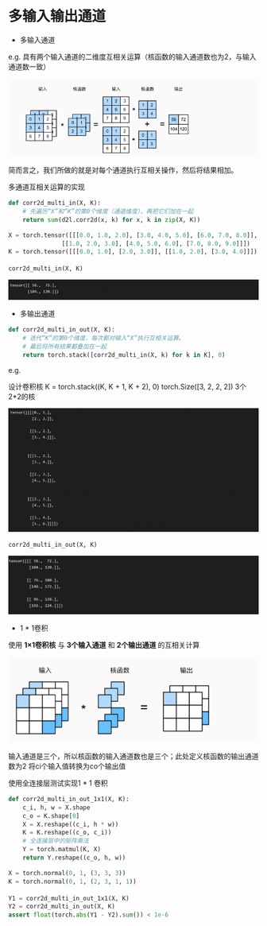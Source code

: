# 多输入输出通道

- 多输入通道

e.g. 具有两个输入通道的二维度互相关运算（核函数的输入通道数也为2，与输入通道数一致）

![简而言之，我们所做的就是对每个通道执行互相关操作，然后将结果相加。](%E5%A4%9A%E8%BE%93%E5%85%A5%E8%BE%93%E5%87%BA%E9%80%9A%E9%81%93%20f6cd37daecc14ac3b89dafb8c534218e/Untitled.png)

简而言之，我们所做的就是对每个通道执行互相关操作，然后将结果相加。

多通道互相关运算的实现

```python
def corr2d_multi_in(X, K):
    # 先遍历“X”和“K”的第0个维度（通道维度），再把它们加在一起
    return sum(d2l.corr2d(x, k) for x, k in zip(X, K))
```

```python
X = torch.tensor([[[0.0, 1.0, 2.0], [3.0, 4.0, 5.0], [6.0, 7.0, 8.0]],
               [[1.0, 2.0, 3.0], [4.0, 5.0, 6.0], [7.0, 8.0, 9.0]]])
K = torch.tensor([[[0.0, 1.0], [2.0, 3.0]], [[1.0, 2.0], [3.0, 4.0]]])

corr2d_multi_in(X, K)
```

![Untitled](%E5%A4%9A%E8%BE%93%E5%85%A5%E8%BE%93%E5%87%BA%E9%80%9A%E9%81%93%20f6cd37daecc14ac3b89dafb8c534218e/Untitled%201.png)

- 多输出通道

```python
def corr2d_multi_in_out(X, K):
    # 迭代“K”的第0个维度，每次都对输入“X”执行互相关运算。
    # 最后将所有结果都叠加在一起
    return torch.stack([corr2d_multi_in(X, k) for k in K], 0)
```

e.g. 

设计卷积核 K = torch.stack((K, K + 1, K + 2), 0)       torch.Size([3, 2, 2, 2])    3个2*2的核

![Untitled](%E5%A4%9A%E8%BE%93%E5%85%A5%E8%BE%93%E5%87%BA%E9%80%9A%E9%81%93%20f6cd37daecc14ac3b89dafb8c534218e/Untitled%202.png)

```python
corr2d_multi_in_out(X, K)
```

![Untitled](%E5%A4%9A%E8%BE%93%E5%85%A5%E8%BE%93%E5%87%BA%E9%80%9A%E9%81%93%20f6cd37daecc14ac3b89dafb8c534218e/Untitled%203.png)

- 1 * 1卷积

使用 **1×1卷积核** 与 **3个输入通道** 和 **2个输出通道** 的互相关计算

![输入通道是三个，所以核函数的输入通道数也是三个；此处定义核函数的输出通道数为2            将ci个输入值转换为co个输出值](%E5%A4%9A%E8%BE%93%E5%85%A5%E8%BE%93%E5%87%BA%E9%80%9A%E9%81%93%20f6cd37daecc14ac3b89dafb8c534218e/Untitled%204.png)

输入通道是三个，所以核函数的输入通道数也是三个；此处定义核函数的输出通道数为2            将ci个输入值转换为co个输出值

使用全连接层测试实现1 * 1 卷积

```python
def corr2d_multi_in_out_1x1(X, K):
    c_i, h, w = X.shape
    c_o = K.shape[0]
    X = X.reshape((c_i, h * w))
    K = K.reshape((c_o, c_i))
    # 全连接层中的矩阵乘法
    Y = torch.matmul(K, X)
    return Y.reshape((c_o, h, w))
```

```python
X = torch.normal(0, 1, (3, 3, 3))
K = torch.normal(0, 1, (2, 3, 1, 1))

Y1 = corr2d_multi_in_out_1x1(X, K)
Y2 = corr2d_multi_in_out(X, K)
assert float(torch.abs(Y1 - Y2).sum()) < 1e-6
```